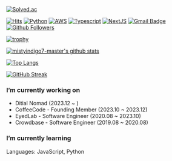[![Solved.ac](http://mazassumnida.wtf/api/generate_badge?boj=mistyindigo7)](https://solved.ac/mistyindigo7)

[![Hits](https://hits.seeyoufarm.com/api/count/incr/badge.svg?url=https%3A%2F%2Fgithub.com%2Fmistyindigo7)](https://github.com/mistyindigo7)
[![Python](https://img.shields.io/badge/Python-3766AB?style=flat-square&logo=Python&logoColor=white)](https://www.python.org)
[![AWS](https://img.shields.io/badge/AWS-DB4455?style=flat-square&logo=Amazon%20AWS&logoColor=white)](https://aws.amazon.com/)
[![Typescript](https://img.shields.io/badge/TpyeScript-719af4?style=flat-square&logo=Typescript&logoColor=white)](https://typescriptlang.org)
[![NextJS](https://img.shields.io/badge/NextJS-000000?style=flat-square&logo=Next.js&logoColor=white)](https://nextjs.org)
[![Gmail Badge](https://img.shields.io/badge/-Gmail-d14836?style=flat-square&logo=Gmail&logoColor=white&link=mailto:mistyindigo7@gmail.com)](mailto:mistyindigo7@gmail.com)
[![Github Followers](https://img.shields.io/github/followers/mistyindigo7?color=06d6a0&label=Github%20Followers&style=for-the-badge)](https://github.com/mistyindigo7?tab=followers)

[![trophy](https://github-profile-trophy.vercel.app/?username=mistyindigo7&theme=chalk&row=2&column=5)](https://github.com/ryo-ma/github-profile-trophy)

[![mistyindigo7-master's github stats](https://github-readme-stats.vercel.app/api?username=mistyindigo7&show_icons=true&theme=dracula)](https://github.com/mistyindigo7)

[![Top Langs](https://github-readme-stats.vercel.app/api/top-langs/?username=mistyindigo7&layout=compact&langs_count=8&theme=dracula)](https://github.com/mistyindigo7)

[![GitHub Streak](https://github-readme-streak-stats.herokuapp.com?user=mistyindigo7&theme=dark)](https://git.io/streak-stats)

### I’m currently working on
- Ditial Nomad (2023.12 ~ )
- CoffeeCode - Founding Member (2023.10 ~ 2023.12)
- EyedLab - Software Engineer (2020.08 ~ 2023.10)
- Crowdbase - Software Engineer (2019.08 ~ 2020.08)

### I’m currently learning
Languages: JavaScript, Python
